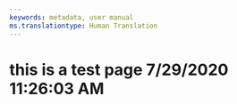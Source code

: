 ```yaml
---
keywords: metadata, user manual
ms.translationtype: Human Translation
---
```

# this is a test page 7/29/2020 11:26:03 AM